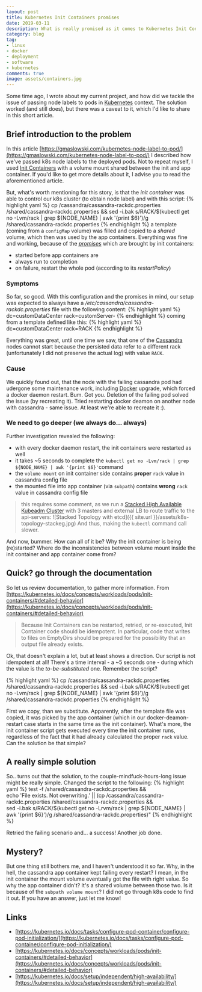 ```yaml
---
layout: post
title: Kubernetes Init Containers promises
date: 2019-03-11
description: What is really promised as it comes to Kubernetes Init Containers?
category: blog
tag:
- linux
- docker
- deployment
- software
- kubernetes
comments: true
image: assets/containers.jpg
---
```


Some time ago, I wrote about my current project, and how did we tackle the issue of passing node labels to pods in [Kubernetes](https://kubernetes.io) context. The solution worked (and still does), but there was a caveat to it, which I'd like to share in this short article.

## Brief introduction to the problem

In this article [https://gmaslowski.com/kubernetes-node-label-to-pod/](https://gmaslowski.com/kubernetes-node-label-to-pod/) I described how we've passed k8s node labels to the deployed pods. Not to repeat myself, I used [Init Containers](https://kubernetes.io/docs/concepts/workloads/pods/init-containers/) with a volume mount shared between the init and app container. If you'd like to get more details about it, I advise you to read the aforementioned article.

But, what's worth mentioning for this story, is that the *init container* was able to control our k8s cluster (to obtain node label) and with this script:
{% highlight yaml %}
cp /cassandra/cassandra-rackdc.properties /shared/cassandra-rackdc.properties && 
sed -i.bak s/RACK/$(kubectl get no -Lvm/rack | grep ${NODE_NAME} | awk '{print $6}')/g /shared/cassandra-rackdc.properties
{% endhighlight %}
a template (coming from a `configMap` volume) was filled and copied to a *shared* volume, which then was used by the app containers. Everything was fine and working, because of the [*promises*](https://kubernetes.io/docs/concepts/workloads/pods/init-containers/#understanding-init-containers) which are brought by init containers:

- started before app containers are
- always run to completion
- on failure, restart the whole pod (according to its *restartPolicy*)

### Symptoms

So far, so good. With this configuration and the promises in mind, our setup was expected to always have a */etc/cassandra/cassandra-rackdc.properties* file with the following content:
{% highlight yaml %}
dc=customDataCenter
rack=customServer-<X>
{% endhighlight %}
coming from a template defined like this:
{% highlight yaml %}
dc=customDataCenter
rack=RACK
{% endhighlight %}
 
 Everything was great, until one time we saw, that one of the [Cassandra](http://cassandra.apache.org/) nodes cannot start because the persisted data refer to a different rack (unfortunately I did not preserve the actual log) with value `RACK`. 

### Cause

We quickly found out, that the node with the failing cassandra pod had udergone some maintenance work, including [Docker](https://docker.io) upgrade, which forced a docker daemon  restart. Bum. Got you. Deletion of the failing pod solved the issue (by recreating it). Tried restarting docker deamon on another node with cassandra - same issue. At least we're able to recreate it :). 

### We need to go deeper (we always do... always)

Further investigation revealed the following:

- with every docker daemon restart, the init containers were restarted as well
- it takes ~5 seconds to complete the `kubectl get no -Lvm/rack | grep ${NODE_NAME} | awk '{print $6}'`command
- the `volume mount` on init container side contains  **proper** `rack` value in cassandra config file
- the mounted file into app container (via `subpath`) contains **wrong** `rack` value in cassandra config file

> this requires some comment, as we run a [Stacked High Available Kubeadm Cluster](https://kubernetes.io/docs/setup/independent/high-availability/) with 3 masters and external LB to route traffic to the api-servers:
![Stacked Topology with etcd]({{ site.url }}/assets/k8s-topology-stackeg.jpg) And thus, making the `kubectl` command call slower. 

And now, bummer. How can all of it be? Why the init container is being (re)started? Where do the inconsistencies between volume mount inside the init container and app container come from? 

## Quick? go through the documentation

So let us review documentation, to gather more information. From [https://kubernetes.io/docs/concepts/workloads/pods/init-containers/#detailed-behavior](https://kubernetes.io/docs/concepts/workloads/pods/init-containers/#detailed-behavior)

> Because Init Containers can be restarted, retried, or re-executed, Init Container code should be idempotent. In particular, code that writes to files on EmptyDirs should be prepared for the possibility that an output file already exists.

Ok, that doesn't explain a lot, but at least shows a direction. Our script is not idempotent at all! There's a time interval - a ~5 seconds one - during which the value is the *to-be-substituted*  one. Remember the script?

{% highlight yaml %}
cp /cassandra/cassandra-rackdc.properties /shared/cassandra-rackdc.properties && 
sed -i.bak s/RACK/$(kubectl get no -Lvm/rack | grep ${NODE_NAME} | awk '{print $6}')/g /shared/cassandra-rackdc.properties
{% endhighlight %}

First we copy, than we substitute. Apparently, after the template file was copied, it was picked by the app container (which in our docker-deamon-restart case starts in the same time as the init container). What's more, the init container script gets executed every time the init container runs, regardless of the fact that it had already calculated the proper `rack` value. Can the solution be that simple?

## A really simple solution 

So.. turns out that the solution, to the couple-mindfuck-hours-long issue  might be really simple. Changed the script to the following:
{% highlight yaml %}
test -f /shared/cassandra-rackdc.properties && \
           echo 'File exists. Not overwriting.' || 
           (cp /cassandra/cassandra-rackdc.properties /shared/cassandra-rackdc.properties && \
           sed -i.bak s/RACK/$(kubectl get no -Lrvm/rack | grep ${NODE_NAME} | awk '{print $6}')/g /shared/cassandra-rackdc.properties)"
{% endhighlight %}

Retried the failing scenario and... a success! Another job done.

## Mystery?

But one thing still bothers me, and I haven't understood it so far. Why, in the hell, the cassandra app container kept failing every restart? I mean, in the init container the mount volume eventually got the file with right value. So why the app container didn't? It's a shared volume between those two. Is it because of the `subpath volume mount`? I did not go through k8s code to find it out. If you have an answer, just let me know!

## Links
- [https://kubernetes.io/docs/tasks/configure-pod-container/configure-pod-initialization/](https://kubernetes.io/docs/tasks/configure-pod-container/configure-pod-initialization/)
- [https://kubernetes.io/docs/concepts/workloads/pods/init-containers/#detailed-behavior](https://kubernetes.io/docs/concepts/workloads/pods/init-containers/#detailed-behavior)
- [https://kubernetes.io/docs/setup/independent/high-availability/](https://kubernetes.io/docs/setup/independent/high-availability/)